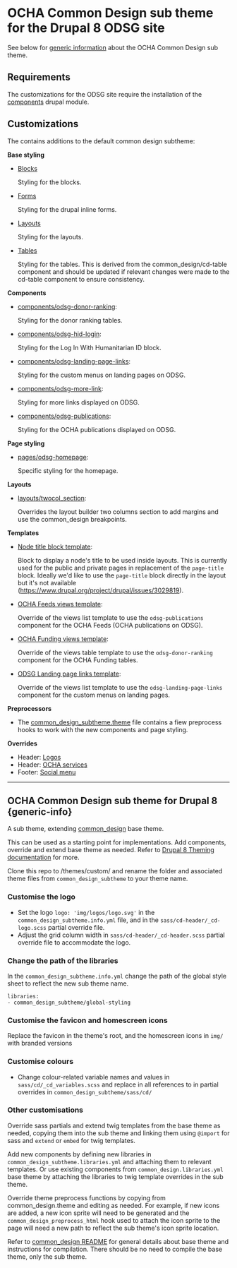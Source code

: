 OCHA Common Design sub theme for the Drupal 8 ODSG site
=======================================================

See below for [generic information](#ocha-ommon-design-sub-theme-for-Drupal-8)
about the OCHA Common Design sub theme.

Requirements
------------

The customizations for the ODSG site require the installation of the
[components](https://www.drupal.org/project/components) drupal module.

Customizations
--------------

The contains additions to the default common design subtheme:

**Base styling**

- [Blocks](sass/components/_blocks.css)

  Styling for the blocks.

- [Forms](sass/components/_forms.css)

  Styling for the drupal inline forms.

- [Layouts](sass/components/_layouts.css)

  Styling for the layouts.

- [Tables](sass/components/_tables.css)

  Styling for the tables. This is derived from the common_design/cd-table
  component and should be updated if relevant changes were made to the
  cd-table component to ensure consistency.

**Components**

- [components/odsg-donor-ranking](components/odsg-donor-ranking):

  Styling for the donor ranking tables.

- [components/odsg-hid-login](components/odsg-hid-login):

  Styling for the Log In With Humanitarian ID block.

- [components/odsg-landing-page-links](components/odsg-landing-page-links):

  Styling for the custom menus on landing pages on ODSG.

- [components/odsg-more-link](components/odsg-more-link):

  Styling for more links displayed on ODSG.

- [components/odsg-publications](components/odsg-publications):

  Styling for the OCHA publications displayed on ODSG.

**Page styling**

- [pages/odsg-homepage](components/odsg-homepage):

  Specific styling for the homepage.

**Layouts**

- [layouts/twocol_section](layouts/twocol_section):

  Overrides the layout builder two columns section to add margins and use the
  common_design breakpoints.

**Templates**

- [Node title block template](templates/block/block--field-block--node--title.html.twig):

  Block to display a node's title to be used inside layouts. This is currently
  used for the public and private pages in replacement of the `page-title`
  block. Ideally we'd like to use the `page-title` block directly in the layout
  but it's not available (https://www.drupal.org/project/drupal/issues/3029819).

- [OCHA Feeds views template](templates/views/views-view-list--ocha-feeds.html.twig):

  Override of the views list template to use the `odsg-publications` component
  for the OCHA Feeds (OCHA publications on ODSG).

- [OCHA Funding views template](templates/views/views-view-table--ocha-funding.html.twig):

  Override of the views table template to use the `odsg-donor-ranking` component
  for the OCHA Funding tables.

- [ODSG Landing page links template](templates/views/views-view-list--odsg-landing-page-links.html.twig):

  Override of the views list template to use the `odsg-landing-page-links`
  component for the custom menus on landing pages.

**Preprocessors**

- The [common_design_subtheme.theme](common_design_subtheme.theme) file contains
  a fiew preprocess hooks to work with the new components and page styling.

**Overrides**

- Header: [Logos](img/logos)
- Header: [OCHA services](templates/cd/cd-header/cd-ocha.html.twig)
- Footer: [Social menu](templates/cd/cd-footer/cd-social-menu.html.twig)

---

## OCHA Common Design sub theme for Drupal 8 {generic-info}

A sub theme, extending [common_design](https://github.com/UN-OCHA/common_design) base theme.

This can be used as a starting point for implementations. Add components, override and extend base theme as needed. Refer to [Drupal 8 Theming documentation](https://www.drupal.org/docs/8/theming) for more.

Clone this repo to /themes/custom/ and rename the folder and associated theme files from
`common_design_subtheme` to your theme name.

### Customise the logo

- Set the logo `logo: 'img/logos/logo.svg'` in the `common_design_subtheme.info.yml` file, and in the `sass/cd-header/_cd-logo.scss` partial override file.
- Adjust the grid column width in `sass/cd-header/_cd-header.scss` partial override file to accommodate the logo.

### Change the path of the libraries

In the `common_design_subtheme.info.yml` change the path of the global style sheet to reflect the new sub theme name.

```
libraries:
- common_design_subtheme/global-styling
```

### Customise the favicon and homescreen icons

Replace the favicon in the theme's root, and the homescreen icons in `img/` with branded versions

### Customise colours

- Change colour-related variable names and values in `sass/cd/_cd_variables.scss` and replace in all references to in partial overrides in `common_design_subtheme/sass/cd/`

### Other customisations

Override sass partials and extend twig templates from the base theme as needed, copying them into the sub theme and linking them using `@import` for sass and `extend` or `embed` for twig templates.

Add new components by defining new libraries in `common_design_subtheme.libraries.yml` and attaching them to relevant templates. Or use existing components from `common_design.libraries.yml` base theme by attaching the libraries to twig template overrides in the sub theme.

Override theme preprocess functions by copying from common_design.theme and editing as needed. For example, if new icons are added, a new icon sprite will need to be generated and the `common_design_preprocess_html` hook used to attach the icon sprite to the page will need a new path to reflect the sub theme's icon sprite location.

Refer to [common_design README](https://github.com/UN-OCHA/common_design/#ocha-common-design-base-theme-for-drupal-8) for general details about base theme and instructions for compilation. There should be no need to compile the base theme, only the sub theme.
